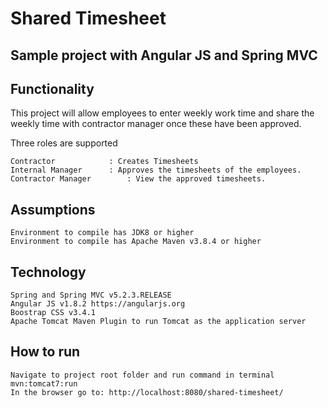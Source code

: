 # Shared Timesheet

## Sample project with Angular JS and Spring MVC

## Functionality

This project will allow employees to enter weekly work time and share the weekly time with contractor manager once these
have been approved.

Three roles are supported

    Contractor       	  : Creates Timesheets
    Internal Manager	  : Approves the timesheets of the employees.
    Contractor Manager        : View the approved timesheets.

## Assumptions

    Environment to compile has JDK8 or higher
    Environment to compile has Apache Maven v3.8.4 or higher

## Technology

    Spring and Spring MVC v5.2.3.RELEASE
    Angular JS v1.8.2 https://angularjs.org
    Boostrap CSS v3.4.1
    Apache Tomcat Maven Plugin to run Tomcat as the application server

## How to run

    Navigate to project root folder and run command in terminal mvn:tomcat7:run
    In the browser go to: http://localhost:8080/shared-timesheet/
